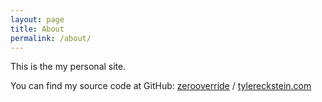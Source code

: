 ```yaml
---
layout: page
title: About
permalink: /about/
---
```


This is the my personal site. 

You can find my source code at GitHub:
[zerooverride](https://github.com/zerooverride)
/
[tylereckstein.com](https://github.com/zerooverride/zerooverride.github.io)